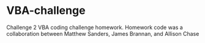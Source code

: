 # VBA-challenge
Challenge 2 
VBA coding challenge homework.
Homework code was a collaboration between Matthew Sanders, James Brannan, and Allison Chase
 
